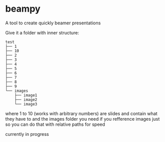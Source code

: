 # beampy
A tool to create quickly beamer presentations

Give it a folder with inner structure:

    test
    ├── 1
    ├── 10
    ├── 2
    ├── 3
    ├── 4
    ├── 5
    ├── 6
    ├── 7
    ├── 8
    ├── 9
    └── images
        ├── image1
        ├── image2
        └── image3

where  1 to 10 (works with arbitrary numbers) are slides and contain what they have to
and the images folder you need if you refference images
just so you can do that with relative paths for speed


currently in progress


